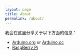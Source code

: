 ```yaml
---
layout: page
title: About
permalink: /about/
---
```


我会在这里分享关于以下方面的信息：

- [Arduino.org](http://arduino.org/) or [Arduino.cc](http://www.arduino.cc/)
- [RaspBerry Pi](https://www.raspberrypi.org/)
